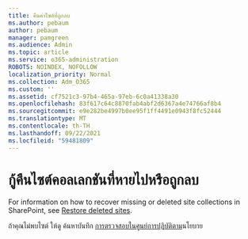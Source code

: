```yaml
---
title: คืนค่าไซต์ที่ถูกลบ
ms.author: pebaum
author: pebaum
manager: pamgreen
ms.audience: Admin
ms.topic: article
ms.service: o365-administration
ROBOTS: NOINDEX, NOFOLLOW
localization_priority: Normal
ms.collection: Adm_O365
ms.custom: ''
ms.assetid: cf7521c3-97b4-465a-97eb-6c0a41338a30
ms.openlocfilehash: 83f617c64c8870fab4abf2d6367a4e74766af8b4
ms.sourcegitcommit: e9e282be4997b0ee95f1ff4491e0943f8fc52444
ms.translationtype: MT
ms.contentlocale: th-TH
ms.lasthandoff: 09/22/2021
ms.locfileid: "59481809"
---
```

# <a name="recover-missing-or-deleted-site-collections"></a>กู้คืนไซต์คอลเลกชันที่หายไปหรือถูกลบ

For information on how to recover missing or deleted site collections in SharePoint, see [Restore deleted sites](https://docs.microsoft.com/sharepoint/restore-deleted-site-collection). 

ถ้าคุณไม่พบไซต์ ให้ดู ค้นหาบันทึก [การตรวจสอบในศูนย์การปฏิบัติตาม](https://docs.microsoft.com/microsoft-365/compliance/search-the-audit-log-in-security-and-compliance)นโยบาย



